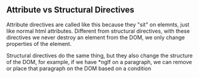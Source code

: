 ## Attribute vs Structural Directives

Attribute directives are called like this because they "sit" on elemnts, just like normal html attributes.
Different from structural directives, with these directives we never destroy an element from the DOM, we only change
properties of the element.

Structural directives do the same thing, but they also change the structure of the DOM, for example, if we have 
*ngIf on a paragraph, we can remove or place that paragraph on the DOM based on a condition
